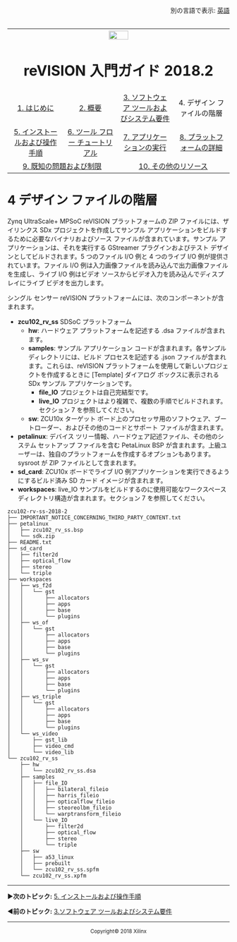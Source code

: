 <p align="right">
            別の言語で表示: <a href="../master/Docs/design-file-hierarchy.md">英語</a>    <table style="width:100%"><table style="width:100%">
  <tr>

<th width="100%" colspan="6"><img src="https://www.xilinx.com/content/dam/xilinx/imgs/press/media-kits/corporate/xilinx-logo.png" width="30%"/><h1>reVISION 入門ガイド 2018.2</h1>
</th>

  </tr>
  <tr>
    <td width="17%" align="center"><a href="README.md">1. はじめに</a></td>
    <td width="16%" align="center"><a href="overview.md">2. 概要</a></td>
    <td width="17%" align="center"><a href="software-tools-system-requirements.md">3. ソフトウェア ツールおよびシステム要件</a></td>
    <td width="17%" align="center">4. デザイン ファイルの階層</td>
</tr>
<tr>
    <td width="17%" align="center"><a href="operating-instructions.md">5. インストールおよび操作手順</a></td>
    <td width="16%" align="center"><a href="tool-flow-tutorials.md">6. ツール フロー チュートリアル</a></td>
    <td width="17%" align="center"><a href="run-application.md">7. アプリケーションの実行</a></td>
    <td width="17%" align="center"><a href="platform-details.md">8. プラットフォームの詳細</a></td>    
  </tr>
<tr>
    <td width="17%" align="center" colspan="2"><a href="known-issues-limitations.md">9. 既知の問題および制限</a></td>
    <td width="16%" align="center" colspan="2"><a href="additional-references.md">10. その他のリソース</a></td>
</tr>
</table>

# 4 デザイン ファイルの階層

Zynq UltraScale+ MPSoC reVISION プラットフォームの ZIP ファイルには、ザイリンクス SDx プロジェクトを作成してサンプル アプリケーションをビルドするために必要なバイナリおよびソース ファイルが含まれています。サンプル アプリケーションは、それを実行する GStreamer プラグインおよびテスト デザインとしてビルドされます。5 つのファイル I/O 例と 4 つのライブ I/O 例が提供されています。ファイル I/O 例は入力画像ファイルを読み込んで出力画像ファイルを生成し、ライブ I/O 例はビデオ ソースからビデオ入力を読み込んでディスプレイにライブ ビデオを出力します。

シングル センサー reVISION プラットフォームには、次のコンポーネントが含まれます。
* **zcu102_rv_ss** SDSoC プラットフォーム
  * **hw**: ハードウェア プラットフォームを記述する .dsa ファイルが含まれます。
  * **samples**: サンプル アプリケーション コードが含まれます。各サンプル ディレクトリには、ビルド プロセスを記述する .json ファイルが含まれます。これらは、reVISION プラットフォームを使用して新しいプロジェクトを作成するときに [Template] ダイアログ ボックスに表示される SDx サンプル アプリケーションです。
    * **file_IO** プロジェクトは自己完結型です。
    * **live_IO** プロジェクトはより複雑で、複数の手順でビルドされます。セクション 7 を参照してください。
  * **sw**: ZCU10x ターゲット ボード上のプロセッサ用のソフトウェア、ブートローダー、およびその他のコードとサポート ファイルが含まれます。
* **petalinux**: デバイス ツリー情報、ハードウェア記述ファイル、その他のシステム セットアップ ファイルを含む PetaLinux BSP が含まれます。上級ユーザーは、独自のプラットフォームを作成するオプションもあります。sysroot が ZIP ファイルとして含まれます。
* **sd_card**: ZCU10x ボードでライブ I/O 例アプリケーションを実行できるようにするビルド済み SD カード イメージが含まれます。
* **workspaces**: live_IO サンプルをビルドするのに使用可能なワークスペース ディレクトリ構造が含まれます。セクション 7 を参照してください。

```
zcu102-rv-ss-2018-2
├── IMPORTANT_NOTICE_CONCERNING_THIRD_PARTY_CONTENT.txt
├── petalinux
│   ├── zcu102_rv_ss.bsp
│   └── sdk.zip
├── README.txt
├── sd_card
│   ├── filter2d
│   ├── optical_flow
│   ├── stereo
│   └── triple
├── workspaces
│   ├── ws_f2d
│   │   └── gst
│   │       ├── allocators
│   │       ├── apps
│   │       ├── base
│   │       └── plugins
│   ├── ws_of
│   │   └── gst
│   │       ├── allocators
│   │       ├── apps
│   │       ├── base
│   │       └── plugins
│   ├── ws_sv
│   │   └── gst
│   │       ├── allocators
│   │       ├── apps
│   │       ├── base
│   │       └── plugins
│   ├── ws_triple
│   │   └── gst
│   │       ├── allocators
│   │       ├── apps
│   │       ├── base
│   │       └── plugins
│   └── ws_video
│       ├── gst_lib
│       ├── video_cmd
│       └── video_lib
└── zcu102_rv_ss
    ├── hw
    │   └── zcu102_rv_ss.dsa
    ├── samples
    │   ├── file_IO
    │   │   ├── bilateral_fileio
    │   │   ├── harris_fileio
    │   │   ├── opticalflow_fileio
    │   │   ├── steoreolbm_fileio
    │   │   └── warptransform_fileio
    │   └── live_IO
    │       ├── filter2d
    │       ├── optical_flow
    │       ├── stereo
    │       └── triple
    ├── sw
    │   ├── a53_linux
    │   ├── prebuilt
    │   └── zcu102_rv_ss.spfm
    └── zcu102_rv_ss.xpfm
```

<hr/>

:arrow_forward:**次のトピック:**  [5.  インストールおよび操作手順](operating-instructions.md)

:arrow_backward:**前のトピック:**  [3.ソフトウェア ツールおよびシステム要件](software-tools-system-requirements.md)
<hr/>
<p align="center"><sup>Copyright&copy; 2018 Xilinx</sup></p>
